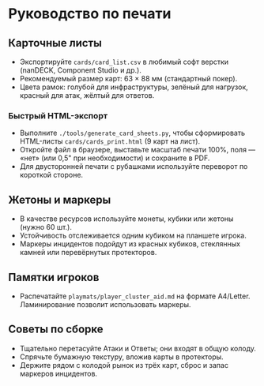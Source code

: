 # Руководство по печати

## Карточные листы
- Экспортируйте `cards/card_list.csv` в любимый софт верстки (nanDECK, Component Studio и др.).
- Рекомендуемый размер карт: 63 × 88 мм (стандартный покер).
- Цвета рамок: голубой для инфраструктуры, зелёный для нагрузок, красный для атак, жёлтый для ответов.

### Быстрый HTML-экспорт
- Выполните `./tools/generate_card_sheets.py`, чтобы сформировать HTML-листы `cards/cards_print.html` (9 карт на лист).
- Откройте файл в браузере, выставьте масштаб печати 100%, поля — «нет» (или 0,5" при необходимости) и сохраните в PDF.
- Для двусторонней печати с рубашками используйте переворот по короткой стороне.

## Жетоны и маркеры
- В качестве ресурсов используйте монеты, кубики или жетоны (нужно 60 шт.).
- Устойчивость отслеживается одним кубиком на планшете игрока.
- Маркеры инцидентов подойдут из красных кубиков, стеклянных камней или перевёрнутых протекторов.

## Памятки игроков
- Распечатайте `playmats/player_cluster_aid.md` на формате A4/Letter. Ламинирование позволит использовать маркеры.

## Советы по сборке
- Тщательно перетасуйте Атаки и Ответы; они входят в общую колоду.
- Спрячьте бумажную текстуру, вложив карты в протекторы.
- Держите рядом с колодой рынок из трёх карт, сброс и запас маркеров инцидентов.
